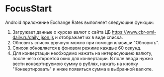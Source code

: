 # FocusStart
Android приложение Exchange Rates выполняет следующие функции:
1. Загружает данные о курсах валют с сайта ЦБ https://www.cbr-xml-daily.ru/daily_json.js и отображает их в виде списка.
2. Обновить список вручную можно при помощи клавиши "Обновить".
3. Список обновляется в фоновом режиме каждые 60 секунд. 
4. Для конвертации необходимо нажать на интересующею валюту, после чего откроется окно для конвертации.
В поле ввода нужно вести конвертируемою сумму в рублях, нажать на кнопку "Конвертировать" и ниже появиться сумма в выбранной валюте.
